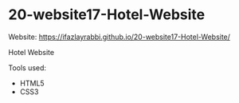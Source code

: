 # 20-website17-Hotel-Website
Website: https://ifazlayrabbi.github.io/20-website17-Hotel-Website/

Hotel Website

Tools used:
- HTML5
- CSS3
